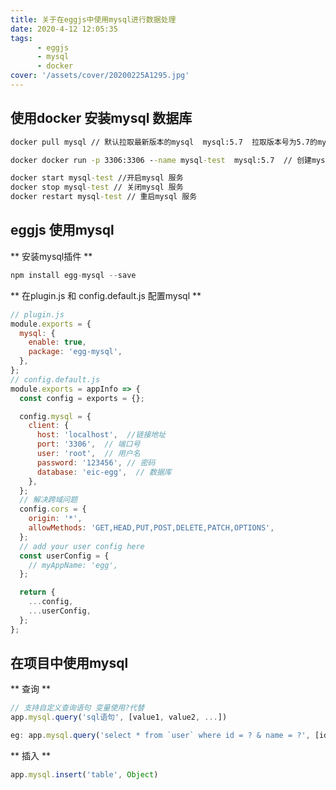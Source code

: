 ```yaml
---
title: 关于在eggjs中使用mysql进行数据处理
date: 2020-4-12 12:05:35
tags:
      - eggjs
      - mysql
      - docker
cover: '/assets/cover/20200225A1295.jpg'
---
```



## 使用docker 安装mysql 数据库

~~~cmd
docker pull mysql // 默认拉取最新版本的mysql  mysql:5.7  拉取版本号为5.7的mysql

docker docker run -p 3306:3306 --name mysql-test  mysql:5.7  // 创建mysql容器 并启动

docker start mysql-test //开启mysql 服务
docker stop mysql-test // 关闭mysql 服务
docker restart mysql-test // 重启mysql 服务
~~~

## eggjs 使用mysql

** 安装mysql插件 **

~~~js
npm install egg-mysql --save
~~~

** 在plugin.js 和 config.default.js 配置mysql **

~~~js
// plugin.js
module.exports = {
  mysql: {
    enable: true,
    package: 'egg-mysql',
  },
};
// config.default.js
module.exports = appInfo => {
  const config = exports = {};

  config.mysql = {
    client: {
      host: 'localhost',  //链接地址
      port: '3306',  // 端口号
      user: 'root',  // 用户名
      password: '123456', // 密码
      database: 'eic-egg',  // 数据库
    },
  };
  // 解决跨域问题
  config.cors = {
    origin: '*',
    allowMethods: 'GET,HEAD,PUT,POST,DELETE,PATCH,OPTIONS',
  };
  // add your user config here
  const userConfig = {
    // myAppName: 'egg',
  };

  return {
    ...config,
    ...userConfig,
  };
};
~~~
## 在项目中使用mysql

** 查询 **
~~~js
// 支持自定义查询语句 变量使用?代替
app.mysql.query('sql语句', [value1, value2, ...])

eg: app.mysql.query('select * from `user` where id = ? & name = ?', [id, name])
~~~
** 插入 **

~~~js
app.mysql.insert('table', Object)
~~~
